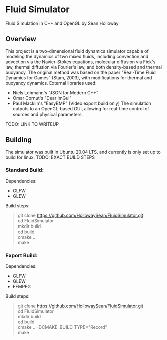 # Fluid Simulator
Fluid Simulation in C++ and OpenGL by Sean Holloway

## Overview
This project is a two-dimensional fluid dynamics simulator capable of modeling the dynamics of two mixed fluids, including convection and advection via the Navier-Stokes equations, molecular diffusion via Fick's law, thermal diffusion via Fourier's law, and both density-based and thermal buoyancy. 
The original method was based on the paper "Real-Time Fluid Dynamics for Games" (Stam, 2003), with modifications for thermal and buoyancy dynamics.
External libraries used:
- Niels Lohmann's "JSON for Modern C++"
- Omar Cornut's "Dear ImGui"
- Paul Macklin's "EasyBMP" (Video export build only)
The simulation outputs to an OpenGL-based GUI, allowing for real-time control of sources and physical parameters.

TODO: LINK TO WRITEUP

## Building
The simulator was built in Ubuntu 20.04 LTS, and currently is only set up to build for linux.
TODO: EXACT BUILD STEPS

### Standard Build:

Dependencies:
- GLFW
- GLEW

Build steps:
> git clone https://github.com/HollowaySean/FluidSimulator.git<br>
> cd FluidSimulator<br>
> mkdir build<br>
> cd build<br>
> cmake ..<br>
> make

### Export Build:

Dependencies:
- GLFW
- GLEW
- FFMPEG

Build steps:
> git clone https://github.com/HollowaySean/FluidSimulator.git<br>
> cd FluidSimulator<br>
> mkdir build<br>
> cd build<br>
> cmake .. -DCMAKE_BUILD_TYPE="Record"<br>
> make
